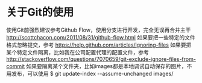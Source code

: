 # 关于Git的使用

使用Git前强烈建议参考Github Flow，使用分支进行开发，完全无误再合并主干 http://scottchacon.com/2011/08/31/github-flow.html 
如果要把一些特定的文件格式忽略提交，参考 https://help.github.com/articles/ignoring-files
如果要把某个特定文件隔离，比如我在公司配置代理的配置文件，参考 http://stackoverflow.com/questions/7070659/git-exclude-ignore-files-from-commit
如果要隔离某个文件夹，比如images都是本地调试自动保存的图片，不用发布，可以使用 $ git update-index --assume-unchanged images/